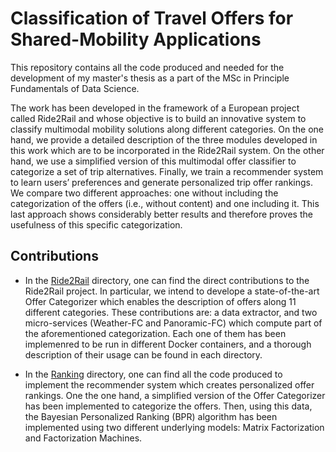 # Classification of Travel Offers for Shared-Mobility Applications

This repository contains all the code produced and needed for the development of my master's thesis as a part of the MSc in Principle Fundamentals of Data Science.

The work has been developed in the framework of a European project called Ride2Rail and whose objective is to build an innovative system to classify multimodal mobility solutions along different categories.  On the one hand, we provide a detailed description of the three modules developed in this work which are to be incorporated in the Ride2Rail system. On the other hand, we use a simplified version of this multimodal offer classifier to categorize a set of trip alternatives. Finally, we train a recommender system to learn users’ preferences and generate personalized trip offer rankings. We compare two different approaches: one without including the categorization of the offers (i.e., without content) and one including it. This last approach shows considerably better results and therefore proves the usefulness of this specific categorization.

## Contributions

- In the [Ride2Rail][r2r] directory, one can find the direct contributions to the Ride2Rail project. In particular, we intend to develope a state-of-the-art Offer Categorizer which enables the description of offers along 11 different categories. These contributions are: a data extractor, and two micro-services (Weather-FC and Panoramic-FC) which compute part of the aforementioned categorization. Each one of them has been implemenred to be run in different Docker containers, and a thorough description of their usage can be found in each directory. 

- In the [Ranking][ranking] directory, one can find all the code produced to implement the recommender system which creates personalized offer rankings. One the one hand, a simplified version of the Offer Categorizer has been implemented to categorize the offers. Then, using this data, the Bayesian Personalized Ranking (BPR) algorithm has been implemented using two different underlying models: Matrix Factorization and Factorization Machines.


[r2r]: https://github.com/alexmartinezmiguel/TFM-Travels-Offers-Classification/tree/main/Ride2Rail
[ranking]: https://github.com/alexmartinezmiguel/TFM-Travels-Offers-Classification/tree/main/BPR
